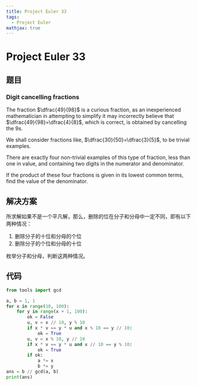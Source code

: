 ```yaml
---
title: Project Euler 33
tags:
  - Project Euler
mathjax: true
---
```

<escape><!-- more --></escape>

# Project Euler 33
## 题目
### Digit cancelling fractions
The fraction $\dfrac{49}{98}$ is a curious fraction, as an inexperienced mathematician in attempting to simplify it may incorrectly believe that $\dfrac{49}{98}=\dfrac{4}{8}$, which is correct, is obtained by cancelling the $9$s.

We shall consider fractions like, $\dfrac{30}{50}=\dfrac{3}{5}$, to be trivial examples.

There are exactly four non-trivial examples of this type of fraction, less than one in value, and containing two digits in the numerator and denominator.

If the product of these four fractions is given in its lowest common terms, find the value of the denominator.
## 解决方案

所求解如果不是一个平凡解，那么，删除的位在分子和分母中一定不同，即有以下两种情况：

1. 删除分子的十位和分母的个位
2. 删除分子的个位和分母的十位

枚举分子和分母，判断这两种情况。

## 代码

```py
from tools import gcd

a, b = 1, 1
for x in range(10, 100):
    for y in range(x + 1, 100):
        ok = False
        u, v = x // 10, y % 10
        if x * v == y * u and x % 10 == y // 10:
            ok = True
        u, v = x % 10, y // 10
        if x * v == y * u and x // 10 == y % 10:
            ok = True
        if ok:
            a *= x
            b *= y
ans = b // gcd(a, b)
print(ans)
```